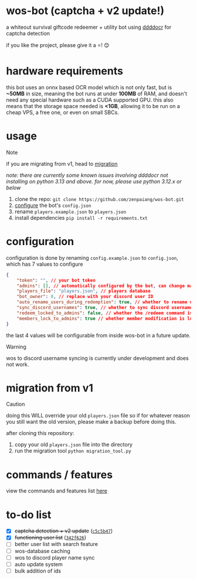 # wos-bot (captcha + v2 update!)

a whiteout survival giftcode redeemer + utility bot using [ddddocr](https://github.com/sml2h3/ddddocr) for captcha detection

if you like the project, please give it a :star:! 😊

# hardware requirements

this bot uses an onnx based OCR model which is not only fast, but is **~50MB** in size, meaning the bot runs at under **100MB** of RAM, and doesn't need any special hardware such as a CUDA supported GPU. this also means that the storage space needed is **<1GB**, allowing it to be run on a cheap VPS, a free one, or even on small SBCs.

# usage

> [!NOTE]
> if you are migrating from v1, head to [migration](#migration-from-v1)

*note: there are currently some known issues involving ddddocr not installing on python 3.13 and above. for now, please use python 3.12.x or below*

1. clone the repo: `git clone https://github.com/zenpaiang/wos-bot.git`
2. [configure](#configuration) the bot's `config.json`
3. rename `players.example.json` to `players.json`
4. install dependencies `pip install -r requirements.txt`

# configuration

configuration is done by renaming `config.example.json` to `config.json`, which has 7 values to configure

```json
{
    "token": "", // your bot token
    "admins": [], // automatically configured by the bot, can change manually if wanted
    "players_file": "players.json", // players database
    "bot_owner": 0, // replace with your discord user ID
    "auto_rename_users_during_redemption": true, // whether to rename users during redemption
    "sync_discord_usernames": true, // whether to sync discord usernames with wos usernames
    "redeem_locked_to_admins": false, // whether the /redeem command is locked to admins
    "members_lock_to_admins": true // whether member modification is locked to admins
}
```

the last 4 values will be configurable from inside wos-bot in a future update.

> [!WARNING]
> wos to discord username syncing is currently under development and does not work.

# migration from v1

> [!CAUTION]
> doing this WILL override your old `players.json` file so if for whatever reason you still want the old version, please make a backup before doing this.

after cloning this repository:
1. copy your old `players.json` file into the directory
2. run the migration tool `python migration_tool.py`

# commands / features

view the commands and features list [here](commands_and_features.md)

# to-do list

- [x] ~~captcha detection + v2 update~~ ([`c5c5b47`](https://github.com/zenpaiang/wos-bot/commit/c5c5b4798e929320dce7550541c79e1fa3909414))
- [x] ~~functioning user list~~ ([`342f626`](https://github.com/zenpaiang/wos-bot/commit/342f6262b51cde98890de80d7e530ec6092ec2c1))
- [ ] better user list with search feature
- [ ] wos-database caching
- [ ] wos to discord player name sync
- [ ] auto update system
- [ ] bulk addition of ids